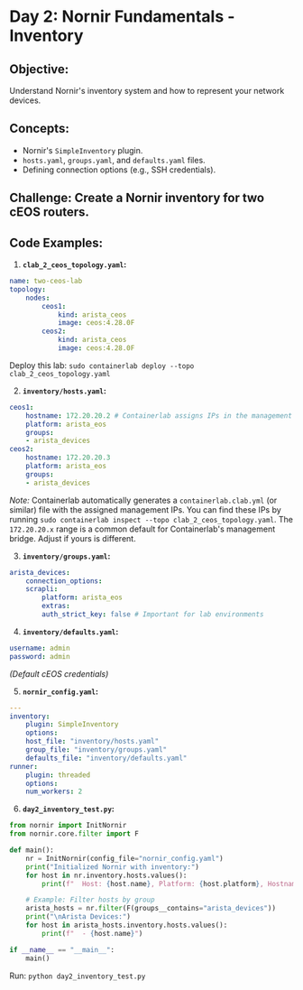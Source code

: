 # **Day 2: Nornir Fundamentals - Inventory**

## **Objective:** 
Understand Nornir's inventory system and how to represent your network devices.

## **Concepts:**

* Nornir's `SimpleInventory` plugin.
* `hosts.yaml`, `groups.yaml`, and `defaults.yaml` files.
* Defining connection options (e.g., SSH credentials).

## **Challenge:** Create a Nornir inventory for two cEOS routers.

## **Code Examples:**

1.  **`clab_2_ceos_topology.yaml`:**

```yaml
name: two-ceos-lab
topology:
    nodes:
        ceos1:
            kind: arista_ceos
            image: ceos:4.28.0F
        ceos2:
            kind: arista_ceos
            image: ceos:4.28.0F
```

Deploy this lab: `sudo containerlab deploy --topo clab_2_ceos_topology.yaml`

2.  **`inventory/hosts.yaml`:**

```yaml
ceos1:
    hostname: 172.20.20.2 # Containerlab assigns IPs in the management network
    platform: arista_eos
    groups:
    - arista_devices
ceos2:
    hostname: 172.20.20.3
    platform: arista_eos
    groups:
    - arista_devices
```

*Note:* Containerlab automatically generates a `containerlab.clab.yml` (or similar) file with the assigned management IPs. You can find these IPs by running `sudo containerlab inspect --topo clab_2_ceos_topology.yaml`. The `172.20.20.x` range is a common default for Containerlab's management bridge. Adjust if yours is different.

3.  **`inventory/groups.yaml`:**

```yaml
arista_devices:
    connection_options:
    scrapli:
        platform: arista_eos
        extras:
        auth_strict_key: false # Important for lab environments
```

4.  **`inventory/defaults.yaml`:**

```yaml
username: admin
password: admin
```

*(Default cEOS credentials)*

5.  **`nornir_config.yaml`:**

```yaml
---
inventory:
    plugin: SimpleInventory
    options:
    host_file: "inventory/hosts.yaml"
    group_file: "inventory/groups.yaml"
    defaults_file: "inventory/defaults.yaml"
runner:
    plugin: threaded
    options:
    num_workers: 2
```

6.  **`day2_inventory_test.py`:**

```python
from nornir import InitNornir
from nornir.core.filter import F

def main():
    nr = InitNornir(config_file="nornir_config.yaml")
    print("Initialized Nornir with inventory:")
    for host in nr.inventory.hosts.values():
        print(f"  Host: {host.name}, Platform: {host.platform}, Hostname: {host.hostname}")

    # Example: Filter hosts by group
    arista_hosts = nr.filter(F(groups__contains="arista_devices"))
    print("\nArista Devices:")
    for host in arista_hosts.inventory.hosts.values():
        print(f"  - {host.name}")

if __name__ == "__main__":
    main()
```

Run: `python day2_inventory_test.py`

